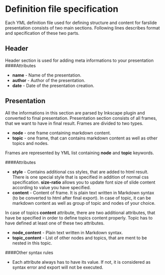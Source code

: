 Definition file specification
========
Each YML definition file used for defining structure and content for farslide presentation consists of two main sections. 
Following lines describes format and specification of these two parts.

Header
------------
Header section is used for adding meta informations to your presentation
####Attributes
- **name** - Name of the presentation.
- **author** - Author of the presentation.
- **date** - Date of the presentation creation.

Presentation
------------
All the informations in this section are parsed by Inkscape plugin and converted to final presentation.
Presentation section consists of all frames, that we want to have in final result. Frames are divided to two types.
- **node** - one frame containing markdown content.
- **topic** - one frame, that can contains markdown content as well as other topics and nodes.


Frames are represented by YML list containing **node** and **topic** keywords.


####Attributes
- **style** - Contains additional css styles, that are added to html result. There is one special style that is specified in addition of normal css specification. **size-ratio** allows you to update font size of slide content according to value you have specified. 
- **content** - Content of frame. It is plain text written in Markdown syntax (to be converted to html after final export). In case of topic, it can be markdown content as well as group of topic and nodes of your choice.

In case of topics **content** attribute, there are two additional attributes, that have be specified in order to define topics content properly. 
Topic has to have defined at least one of these two attributes.

- **node_content** - Plain text written in Markdown syntax.
- **topic_content** - List of other nodes and topics, that are ment to be nested in this topic.

####Other syntax rules
- Each attribute always has to have its value. If not, it is considered as syntax error and export will not be executed.


